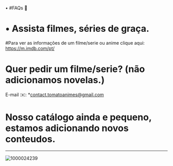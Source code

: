  • #FAQs 🍅

# • Assista filmes, séries de graça.

#Para ver as informações de um filme/serie ou anime clique aqui:
https://m.imdb.com/pt/

# Quer pedir um filme/serie? (não adicionamos novelas.)
E-mail ✉️: *contact.tomatoanimes@gmail.com

# Nosso catálogo ainda e pequeno, estamos adicionando novos conteudos.

****************************************
![1000024239](https://github.com/user-attachments/assets/0cdb688d-c0f7-4c54-b701-7e4d3616fc36)
